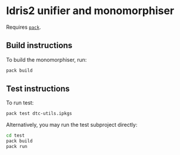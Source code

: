 # Idris2 unifier and monomorphiser

Requires [`pack`](https://github.com/stefan-hoeck/idris2-pack).

## Build instructions

To build the monomorphiser, run:
```sh
pack build
```

## Test instructions

To run test:
```sh
pack test dtc-utils.ipkgs
```

Alternatively, you may run the test subproject directly:
```sh
cd test
pack build
pack run
```
